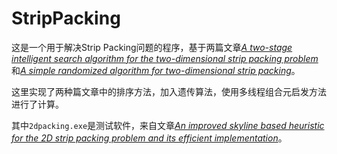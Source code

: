 # StripPacking
这是一个用于解决Strip Packing问题的程序，基于两篇文章[*A two-stage intelligent search algorithm for the two-dimensional strip packing problem*](https://www.researchgate.net/publication/227414996_A_two-stage_intelligent_search_algorithm_for_the_two-dimensional_strip_packing_problem)和[*A simple randomized algorithm for two-dimensional strip packing*](https://www.researchgate.net/publication/233798744_A_simple_randomized_algorithm_for_two-dimensional_strip_packing)。

这里实现了两种篇文章中的排序方法，加入遗传算法，使用多线程组合元启发方法进行了计算。

其中`2dpacking.exe`是测试软件，来自文章[*An improved skyline based heuristic for the 2D strip packing problem and its efficient implementation*](http://www.researchgate.net/publication/311159079_An_improved_skyline_based_heuristic_for_the_2D_strip_packing_problem_and_its_efficient_implementation)。